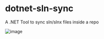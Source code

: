 # dotnet-sln-sync
A .NET Tool to sync sln/slnx files inside a repo

![image](https://github.com/user-attachments/assets/3d981bba-7dd6-4c54-a141-329adc2ef138)
